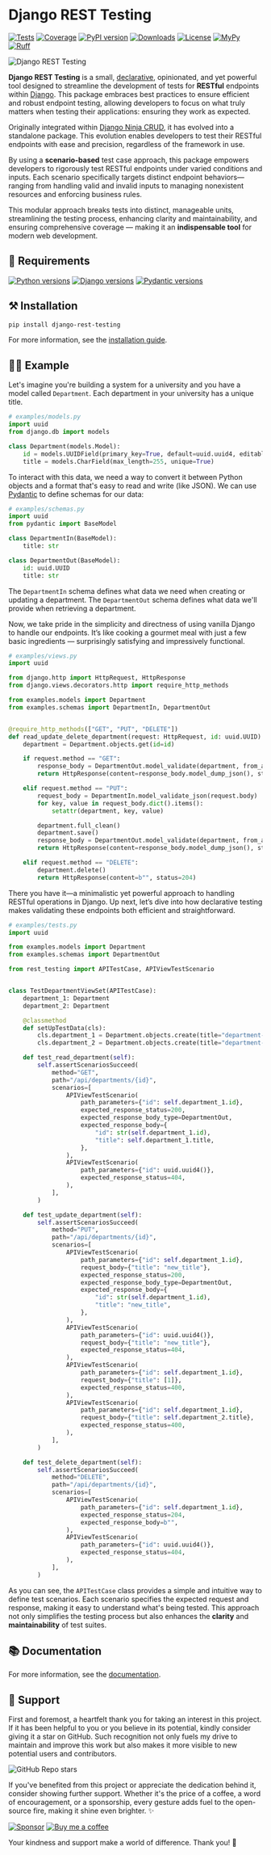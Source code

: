 # Django REST Testing
[![Tests](https://github.com/hbakri/django-rest-testing/actions/workflows/tests.yml/badge.svg)](https://github.com/hbakri/django-rest-testing/actions)
[![Coverage](https://img.shields.io/codecov/c/github/hbakri/django-rest-testing/main.svg?label=coverage&logo=codecov&logoColor=white)](https://codecov.io/gh/hbakri/django-rest-testing)
[![PyPI version](https://img.shields.io/pypi/v/django-rest-testing?color=blue&logo=pypi&logoColor=white)](https://pypi.org/project/django-rest-testing/)
[![Downloads](https://static.pepy.tech/badge/django-rest-testing/month)](https://pepy.tech/project/django-rest-testing)
[![License](https://img.shields.io/badge/license-MIT-blue.svg)](https://opensource.org/licenses/MIT)
[![MyPy](https://img.shields.io/badge/mypy-checked-blue.svg)](https://github.com/python/mypy)
[![Ruff](https://img.shields.io/endpoint?url=https://raw.githubusercontent.com/astral-sh/ruff/main/assets/badge/v2.json)](https://github.com/astral-sh/ruff)

![Django REST Testing](https://raw.githubusercontent.com/hbakri/django-rest-testing/main/docs/assets/images/django-rest-testing-logo.png)

**Django REST Testing** is a small, [declarative](https://en.wikipedia.org/wiki/Declarative_programming), opinionated, and yet powerful tool designed to streamline the development of tests for **RESTful** endpoints within [Django](https://github.com/django/django). This package embraces best practices to ensure efficient and robust endpoint testing, allowing developers to focus on what truly matters when testing their applications: ensuring they work as expected.

Originally integrated within [Django Ninja CRUD](https://github.com/hbakri/django-ninja-crud), it has evolved into a standalone package. This evolution enables developers to test their RESTful endpoints with ease and precision, regardless of the framework in use.

By using a **scenario-based** test case approach, this package empowers developers to
rigorously test RESTful endpoints under varied conditions and inputs. Each scenario
specifically targets distinct endpoint behaviors—ranging from handling valid and
invalid inputs to managing nonexistent resources and enforcing business rules.

This modular approach breaks tests into distinct, manageable units, streamlining the testing
process, enhancing clarity and maintainability, and ensuring comprehensive
coverage — making it an **indispensable tool** for modern web development.

## 📝 Requirements

[![Python versions](https://img.shields.io/pypi/pyversions/django-rest-testing.svg?color=306998&label=python&logo=python&logoColor=white)](https://github.com/python/cpython)
[![Django versions](https://img.shields.io/badge/3.2_|_4.1_|_4.2_|_5.0-blue?color=0C4B33&label=django&logo=django&logoColor=white)](https://github.com/django/django)
[![Pydantic versions](https://img.shields.io/badge/>=2.0-blue?color=black&label=pydantic&logo=pydantic&logoColor=white)](https://github.com/vitalik/django-ninja)

## ⚒️ Installation
```bash
pip install django-rest-testing
```
For more information, see the [installation guide](https://django-rest-testing.readme.io/docs/02-installation).

## 👨‍🎨 Example
Let's imagine you're building a system for a university and you have a model called `Department`. Each department in your university has a unique title.

```python
# examples/models.py
import uuid
from django.db import models

class Department(models.Model):
    id = models.UUIDField(primary_key=True, default=uuid.uuid4, editable=False)
    title = models.CharField(max_length=255, unique=True)
```

To interact with this data, we need a way to convert it between Python objects and a
format that's easy to read and write (like JSON). We can use [Pydantic](
https://github.com/pydantic/pydantic) to define schemas for our data:

```python
# examples/schemas.py
import uuid
from pydantic import BaseModel

class DepartmentIn(BaseModel):
    title: str

class DepartmentOut(BaseModel):
    id: uuid.UUID
    title: str
```

The `DepartmentIn` schema defines what data we need when creating or updating a department.
The `DepartmentOut` schema defines what data we'll provide when retrieving a department.

Now, we take pride in the simplicity and directness of using vanilla Django to
handle our endpoints. It’s like cooking a gourmet meal with just a few basic
ingredients — surprisingly satisfying and impressively functional.

```python
# examples/views.py
import uuid

from django.http import HttpRequest, HttpResponse
from django.views.decorators.http import require_http_methods

from examples.models import Department
from examples.schemas import DepartmentIn, DepartmentOut


@require_http_methods(["GET", "PUT", "DELETE"])
def read_update_delete_department(request: HttpRequest, id: uuid.UUID):
    department = Department.objects.get(id=id)

    if request.method == "GET":
        response_body = DepartmentOut.model_validate(department, from_attributes=True)
        return HttpResponse(content=response_body.model_dump_json(), status=200)

    elif request.method == "PUT":
        request_body = DepartmentIn.model_validate_json(request.body)
        for key, value in request_body.dict().items():
            setattr(department, key, value)

        department.full_clean()
        department.save()
        response_body = DepartmentOut.model_validate(department, from_attributes=True)
        return HttpResponse(content=response_body.model_dump_json(), status=200)

    elif request.method == "DELETE":
        department.delete()
        return HttpResponse(content=b"", status=204)
```

There you have it—a minimalistic yet powerful approach to handling RESTful operations
in Django. Up next, let’s dive into how declarative testing makes validating these
endpoints both efficient and straightforward.

```python
# examples/tests.py
import uuid

from examples.models import Department
from examples.schemas import DepartmentOut

from rest_testing import APITestCase, APIViewTestScenario


class TestDepartmentViewSet(APITestCase):
    department_1: Department
    department_2: Department

    @classmethod
    def setUpTestData(cls):
        cls.department_1 = Department.objects.create(title="department-1")
        cls.department_2 = Department.objects.create(title="department-2")

    def test_read_department(self):
        self.assertScenariosSucceed(
            method="GET",
            path="/api/departments/{id}",
            scenarios=[
                APIViewTestScenario(
                    path_parameters={"id": self.department_1.id},
                    expected_response_status=200,
                    expected_response_body_type=DepartmentOut,
                    expected_response_body={
                        "id": str(self.department_1.id),
                        "title": self.department_1.title,
                    },
                ),
                APIViewTestScenario(
                    path_parameters={"id": uuid.uuid4()},
                    expected_response_status=404,
                ),
            ],
        )

    def test_update_department(self):
        self.assertScenariosSucceed(
            method="PUT",
            path="/api/departments/{id}",
            scenarios=[
                APIViewTestScenario(
                    path_parameters={"id": self.department_1.id},
                    request_body={"title": "new_title"},
                    expected_response_status=200,
                    expected_response_body_type=DepartmentOut,
                    expected_response_body={
                        "id": str(self.department_1.id),
                        "title": "new_title",
                    },
                ),
                APIViewTestScenario(
                    path_parameters={"id": uuid.uuid4()},
                    request_body={"title": "new_title"},
                    expected_response_status=404,
                ),
                APIViewTestScenario(
                    path_parameters={"id": self.department_1.id},
                    request_body={"title": [1]},
                    expected_response_status=400,
                ),
                APIViewTestScenario(
                    path_parameters={"id": self.department_1.id},
                    request_body={"title": self.department_2.title},
                    expected_response_status=400,
                ),
            ],
        )

    def test_delete_department(self):
        self.assertScenariosSucceed(
            method="DELETE",
            path="/api/departments/{id}",
            scenarios=[
                APIViewTestScenario(
                    path_parameters={"id": self.department_1.id},
                    expected_response_status=204,
                    expected_response_body=b"",
                ),
                APIViewTestScenario(
                    path_parameters={"id": uuid.uuid4()},
                    expected_response_status=404,
                ),
            ],
        )
```

As you can see, the `APITestCase` class provides a simple and intuitive way to
define test scenarios. Each scenario specifies the expected request and response,
making it easy to understand what's being tested. This approach not only simplifies
the testing process but also enhances the **clarity** and **maintainability** of
test suites.

## 📚 Documentation
For more information, see the [documentation](https://django-rest-testing.readme.io/).

## 🫶 Support
First and foremost, a heartfelt thank you for taking an interest in this project. If it has been helpful to you or you believe in its potential, kindly consider giving it a star on GitHub. Such recognition not only fuels my drive to maintain and improve this work but also makes it more visible to new potential users and contributors.

![GitHub Repo stars](https://img.shields.io/github/stars/hbakri/django-rest-testing?style=social)

If you've benefited from this project or appreciate the dedication behind it, consider showing further support. Whether it's the price of a coffee, a word of encouragement, or a sponsorship, every gesture adds fuel to the open-source fire, making it shine even brighter. ✨

[![Sponsor](https://img.shields.io/badge/sponsor-donate-pink?logo=github-sponsors&logoColor=white)](https://github.com/sponsors/hbakri)
[![Buy me a coffee](https://img.shields.io/badge/buy_me_a_coffee-donate-pink?logo=buy-me-a-coffee&logoColor=white)](https://www.buymeacoffee.com/hbakri)

Your kindness and support make a world of difference. Thank you! 🙏

